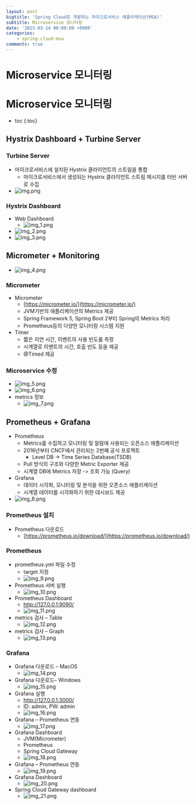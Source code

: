 ```yaml
---
layout: post
bigtitle: 'Spring Cloud로 개발하는 마이크로서비스 애플리케이션(MSA)'
subtitle: Microservice 모니터링
date: '2023-03-14 00:00:00 +0900'
categories:
    - spring-cloud-msa
comments: true
---
```


# Microservice 모니터링

# Microservice 모니터링
* toc
{:toc}


## Hystrix Dashboard + Turbine Server


### Turbine Server 
+ 마이크로서비스에 설치된 Hystrix 클라이언트의 스트림을 통합
  + 마이크로서비스에서 생성되는 Hystrix 클라이언트 스트림 메시지를 터빈 서버로 수집
+ ![img.png](../../../../assets/img/spring-cloud-msa/Monitoring.png)

### Hystrix Dashboard
+ Web Dashboard
  + ![img_1.png](../../../../assets/img/spring-cloud-msa/Monitoring1.png)
+ ![img_2.png](../../../../assets/img/spring-cloud-msa/Monitoring2.png)
+ ![img_3.png](../../../../assets/img/spring-cloud-msa/Monitoring3.png)

## Micrometer + Monitoring
+ ![img_4.png](../../../../assets/img/spring-cloud-msa/Monitoring4.png)

### Micrometer
+ Micrometer
  + [https://micrometer.io/](https://micrometer.io/)
  + JVM기반의 애플리케이션의 Metrics 제공
  + Spring Framework 5, Spring Boot 2부터 Spring의 Metrics 처리
  + Prometheus등의 다양한 모니터링 시스템 지원
+ Timer
  + 짧은 지연 시간, 이벤트의 사용 빈도를 측정
  + 시계열로 이벤트의 시간, 호출 빈도 등을 제공
  + @Timed 제공

### Microservice 수정
+ ![img_5.png](../../../../assets/img/spring-cloud-msa/Monitoring5.png)
+ ![img_6.png](../../../../assets/img/spring-cloud-msa/Monitoring6.png)
+ metrics 정보
  + ![img_7.png](../../../../assets/img/spring-cloud-msa/Monitoring7.png)

## Prometheus + Grafana
+ Prometheus
  + Metrics를 수집하고 모니터링 및 알람에 사용되는 오픈소스 애플리케이션
  + 2016년부터 CNCF에서 관리되는 2번째 공식 프로젝트
    + Level DB -> Time Series Database(TSDB)
  + Pull 방식의 구조와 다양한 Metric Exporter 제공
  + 시계열 DB에 Metrics 저장 -> 조회 가능 (Query)
+ Grafana
  + 데이터 시각화, 모니터링 및 분석을 위한 오픈소스 애플리케이션
  + 시계열 데이터를 시각화하기 위한 대시보드 제공
+ ![img_8.png](../../../../assets/img/spring-cloud-msa/Monitoring8.png)

### Prometheus 설치
+ Prometheus 다운로드
  + [https://prometheus.io/download/](https://prometheus.io/download/)

### Prometheus
+ prometheus.yml 파일 수정
  + target 지정
  + ![img_9.png](../../../../assets/img/spring-cloud-msa/Monitoring9.png)
+ Prometheus 서버 실행
  + ![img_10.png](../../../../assets/img/spring-cloud-msa/Monitoring10.png)
+ Prometheus Dashboard
  + http://127.0.0.1:9090/
  + ![img_11.png](../../../../assets/img/spring-cloud-msa/Monitoring11.png)
+ metrics 검사 – Table 
  + ![img_12.png](../../../../assets/img/spring-cloud-msa/Monitoring12.png)
+ metrics 검사 – Graph 
  + ![img_13.png](../../../../assets/img/spring-cloud-msa/Monitoring13.png)

### Grafana
+ Grafana 다운로드 – MacOS
  + ![img_14.png](../../../../assets/img/spring-cloud-msa/Monitoring14.png)
+ Grafana 다운로드– Windows
  + ![img_15.png](../../../../assets/img/spring-cloud-msa/Monitoring15.png)
+ Grafana 실행
  + http://127.0.0.1:3000/
  + ID: admin, PW: admin
  + ![img_16.png](../../../../assets/img/spring-cloud-msa/Monitoring16.png)
+ Grafana – Prometheus 연동
  + ![img_17.png](../../../../assets/img/spring-cloud-msa/Monitoring17.png)
+ Grafana Dashboard
  + JVM(Micrometer)
  + Prometheus
  + Spring Cloud Gateway
  + ![img_18.png](../../../../assets/img/spring-cloud-msa/Monitoring18.png)
+ Grafana – Prometheus 연동
  + ![img_19.png](../../../../assets/img/spring-cloud-msa/Monitoring19.png)
+ Grafana Dashboard
  + ![img_20.png](../../../../assets/img/spring-cloud-msa/Monitoring20.png)
+ Spring Cloud Gateway dashboard
  + ![img_21.png](../../../../assets/img/spring-cloud-msa/Monitoring21.png)
